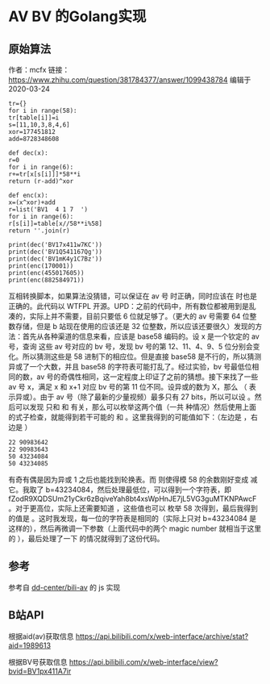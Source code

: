 # AV BV 的Golang实现

## 原始算法
作者：mcfx
链接：https://www.zhihu.com/question/381784377/answer/1099438784
编辑于 2020-03-24

```table='fZodR9XQDSUm21yCkr6zBqiveYah8bt4xsWpHnJE7jL5VG3guMTKNPAwcF'
tr={}
for i in range(58):
tr[table[i]]=i
s=[11,10,3,8,4,6]
xor=177451812
add=8728348608

def dec(x):
r=0
for i in range(6):
r+=tr[x[s[i]]]*58**i
return (r-add)^xor

def enc(x):
x=(x^xor)+add
r=list('BV1  4 1 7  ')
for i in range(6):
r[s[i]]=table[x//58**i%58]
return ''.join(r)

print(dec('BV17x411w7KC'))
print(dec('BV1Q541167Qg'))
print(dec('BV1mK4y1C7Bz'))
print(enc(170001))
print(enc(455017605))
print(enc(882584971))
```
互相转换脚本，如果算法没猜错，可以保证在 av 号  时正确，同时应该在  时也是正确的。此代码以 WTFPL 开源。UPD：之前的代码中，所有数位都被用到是乱凑的，实际上并不需要，目前只要低 6 位就足够了。（更大的 av 号需要 64 位整数存储，但是 b 站现在使用的应该还是 32 位整数，所以应该还要很久）发现的方法：首先从各种渠道的信息来看，应该是 base58 编码的。设 x 是一个钦定的 av 号，查询  这些 av 号对应的 bv 号，发现 bv 号的第 12、11、4、9、5 位分别会变化。所以猜测这些是 58 进制下的相应位。但是直接 base58 是不行的，所以猜测异或了一个大数，并且 base58 的字符表可能打乱了。经过实验，bv 号最低位相同的数，av 号的奇偶性相同，这一定程度上印证了之前的猜想。接下来找了一些 av 号 x，满足 x 和 x+1 对应 bv 号的第 11 位不同。设异或的数为 X，那么  （   表示异或）。由于 av 号（除了最新的少量视频）最多只有 27 bits，所以可以设  。然后可以发现  只和  和  有关，那么可以枚举这两个值（一共  种情况）然后使用上面的式子检查，就能得到若干可能的  和  。这里我得到的可能值如下：（左边是  ，右边是  ）
```
22 90983642
22 90983643
50 43234084
50 43234085
```

有奇有偶是因为异或 1 之后也能找到轮换表。而  则使得模 58 的余数刚好变成  减它。我取了 b=43234084，然后处理最低位，可以得到一个字符表，即 fZodR9XQDSUm21yCkr6zBqiveYah8bt4xsWpHnJE7jL5VG3guMTKNPAwcF。对于更高位，实际上还需要知道  ，这些值也可以 枚举 58 次得到，最后我得到的值是  。这时我发现，每一位的字符表是相同的（实际上只对 b=43234084 是这样的），然后再微调一下参数（上面代码中的两个 magic number 就相当于这里的  ），最后处理了一下  的情况就得到了这份代码。



## 参考
参考自
[dd-center/bili-av](https://github.com/dd-center/bili-av/blob/master/utils/converter.js)
 的 js 实现

## B站API
根据aid(av)获取信息
https://api.bilibili.com/x/web-interface/archive/stat?aid=1989613

根据BV号获取信息
https://api.bilibili.com/x/web-interface/view?bvid=BV1px411A7ir